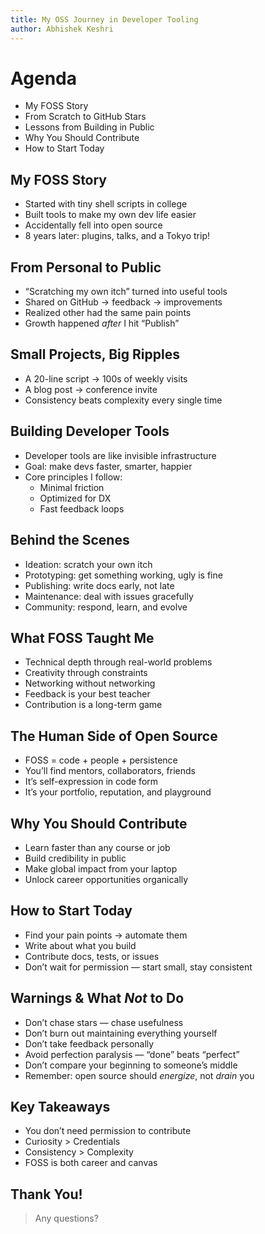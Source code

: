 ```yaml
---
title: My OSS Journey in Developer Tooling
author: Abhishek Keshri
---
```


<!-- jump_to_middle -->

# Agenda

- My FOSS Story
- From Scratch to GitHub Stars
- Lessons from Building in Public
- Why You Should Contribute
- How to Start Today

<!-- end_slide -->
<!-- jump_to_middle -->

## My FOSS Story

- Started with tiny shell scripts in college
- Built tools to make my own dev life easier
- Accidentally fell into open source
- 8 years later: plugins, talks, and a Tokyo trip!

<!-- end_slide -->
<!-- jump_to_middle -->

## From Personal to Public

- “Scratching my own itch” turned into useful tools
- Shared on GitHub → feedback → improvements
- Realized other had the same pain points
- Growth happened _after_ I hit “Publish”

<!-- end_slide -->
<!-- jump_to_middle -->

## Small Projects, Big Ripples

- A 20-line script → 100s of weekly visits
- A blog post → conference invite
- Consistency beats complexity every single time

<!-- end_slide -->
<!-- jump_to_middle -->

## Building Developer Tools

- Developer tools are like invisible infrastructure
- Goal: make devs faster, smarter, happier
- Core principles I follow:
  - Minimal friction
  - Optimized for DX
  - Fast feedback loops

<!-- end_slide -->
<!-- jump_to_middle -->

## Behind the Scenes

- Ideation: scratch your own itch
- Prototyping: get something working, ugly is fine
- Publishing: write docs early, not late
- Maintenance: deal with issues gracefully
- Community: respond, learn, and evolve

<!-- end_slide -->
<!-- jump_to_middle -->

## What FOSS Taught Me

- Technical depth through real-world problems
- Creativity through constraints
- Networking without networking
- Feedback is your best teacher
- Contribution is a long-term game

<!-- end_slide -->
<!-- jump_to_middle -->

## The Human Side of Open Source

- FOSS = code + people + persistence
- You’ll find mentors, collaborators, friends
- It’s self-expression in code form
- It’s your portfolio, reputation, and playground

<!-- end_slide -->
<!-- jump_to_middle -->

## Why You Should Contribute

- Learn faster than any course or job
- Build credibility in public
- Make global impact from your laptop
- Unlock career opportunities organically

<!-- end_slide -->
<!-- jump_to_middle -->

## How to Start Today

- Find your pain points → automate them
- Write about what you build
- Contribute docs, tests, or issues
- Don’t wait for permission — start small, stay consistent

<!-- end_slide -->
<!-- jump_to_middle -->

## Warnings & What _Not_ to Do

- Don’t chase stars — chase usefulness
- Don’t burn out maintaining everything yourself
- Don’t take feedback personally
- Avoid perfection paralysis — “done” beats “perfect”
- Don’t compare your beginning to someone’s middle
- Remember: open source should _energize_, not _drain_ you

<!-- end_slide -->
<!-- jump_to_middle -->

## Key Takeaways

- You don’t need permission to contribute
- Curiosity > Credentials
- Consistency > Complexity
- FOSS is both career and canvas

<!-- end_slide -->
<!-- jump_to_middle -->

## Thank You!

> Any questions?

<!-- end_slide -->
